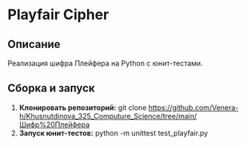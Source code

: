 # Playfair Cipher

## Описание

Реализация шифра Плейфера на Python с юнит-тестами.

## Сборка и запуск

1. **Клонировать репозиторий:**
git clone https://github.com/Venera-h/Khusnutdinova_325_Computure_Science/tree/main/Шифр%20Плейфера
2. **Запуск юнит-тестов:**
python -m unittest test_playfair.py